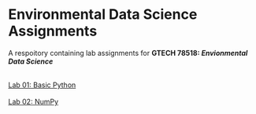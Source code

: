 # Environmental Data Science Assignments
 A respoitory containing lab assignments for __GTECH 78518: ***Envionmental Data Science***__

<br> [Lab 01: Basic Python](/labs/02_BasicPython.ipynb) <br>
<br> [Lab 02: NumPy](/labs/03_numpy.ipynb) <br>
